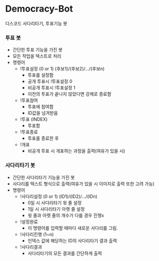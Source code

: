 # Democracy-Bot
디스코드 사다리타기, 투표기능 봇

### 투표 봇
* 간단한 투표 기능을 가진 봇
* 모든 작업을 텍스트로 처리
* 명령어
  * !투표설정 (0 or 1) (후보1)/(후보2)/.../(후보n)
    * 투표를 설정함
    * 공개 투표시 !투표설정 0
    * 비공개 투표시 !투표설정 1
    * 이전의 투표가 끝나지 않았다면 강제로 종료함
  * !투표참여
    * 투표에 참여함
    * ID값을 넘겨받음
  * !투표 (INDEX)
    * 투표함
  * !투표종료
    * 투표를 종료한 후 
  * !개표
    * 비공개 투표 시 개표하는 과정을 출력(여유가 있을 시)
   
### 사다리타기 봇
* 간단한 사다리타기 기능을 가진 봇
* 사다리를 텍스트 형식으로 출력(여유가 있을 시 이미지로 출력 또한 고려 가능)
* 명령어
  * !사다리설정 (0 or 1) (ID1)/(ID2)/.../(IDn)
    * 0일 시 사다리타기 윗 줄 설정
    * 1일 시 사다리타기 아랫 줄 설정
    * 윗 줄과 아랫 줄의 개수가 다를 경우 진행x
  * !설정완료
    * 이 명령어를 입력할 때마다 새로운 사다리를 그림.
  * !사다리진행 (1~n)
    * 인덱스 값에 해당하는 ID의 사다리타기 결과 출력
  * !사다리결과
    * 사다리타기의 모든 결과를 간단하게 출력
